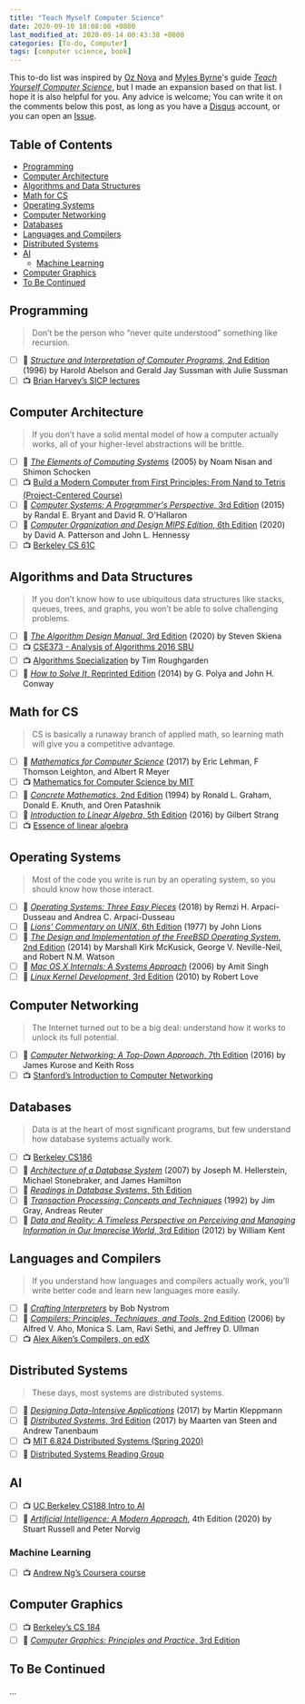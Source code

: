 ```yaml
---
title: "Teach Myself Computer Science"
date: 2020-09-10 18:08:08 +0800
last_modified_at: 2020-09-14 00:43:38 +0800
categories: [To-do, Computer]
tags: [computer science, book]
---
```


This to-do list was inspired by [Oz Nova](https://twitter.com/oznova_) and [Myles Byrne](https://twitter.com/quackingduck)'s guide [*Teach Yourself Computer Science*](https://teachyourselfcs.com/), but I made an expansion based on that list. I hope it is also helpful for you. Any advice is welcome; You can write it on the comments below this post, as long as you have a [Disqus](https://disqus.com/) account, or you can open an [Issue](https://github.com/ngzhio/ngzhio.github.io/issues/new).

## Table of Contents <!-- omit in toc -->

- [Programming](#programming)
- [Computer Architecture](#computer-architecture)
- [Algorithms and Data Structures](#algorithms-and-data-structures)
- [Math for CS](#math-for-cs)
- [Operating Systems](#operating-systems)
- [Computer Networking](#computer-networking)
- [Databases](#databases)
- [Languages and Compilers](#languages-and-compilers)
- [Distributed Systems](#distributed-systems)
- [AI](#ai)
  - [Machine Learning](#machine-learning)
- [Computer Graphics](#computer-graphics)
- [To Be Continued](#to-be-continued)

## Programming

> Don’t be the person who “never quite understood” something like recursion.

- [ ] :book: [*Structure and Interpretation of Computer Programs*, 2nd Edition](https://mitpress.mit.edu/sites/default/files/sicp/full-text/book/book.html) (1996) by Harold Abelson and Gerald Jay Sussman with Julie Sussman
- [ ] :tv: [Brian Harvey’s SICP lectures](https://archive.org/details/ucberkeley-webcast-PL3E89002AA9B9879E?sort=titleSorter)

## Computer Architecture

> If you don’t have a solid mental model of how a computer actually works, all of your higher-level abstractions will be brittle.

- [ ] :book: [*The Elements of Computing Systems*](https://www.nand2tetris.org/) (2005) by Noam Nisan and Shimon Schocken
- [ ] :tv: [Build a Modern Computer from First Principles: From Nand to Tetris (Project-Centered Course)](https://www.coursera.org/learn/build-a-computer)
- [ ] :book: [*Computer Systems: A Programmer's Perspective*, 3rd Edition](http://csapp.cs.cmu.edu/) (2015) by Randal E. Bryant and David R. O'Hallaron
- [ ] :book: [*Computer Organization and Design MIPS Edition*, 6th Edition](https://www.amazon.com/dp/0128201096/) (2020) by David A. Patterson and John L. Hennessy
- [ ] :tv: [Berkeley CS 61C](https://cs61c.org/fa20/)

## Algorithms and Data Structures

> If you don’t know how to use ubiquitous data structures like stacks, queues, trees, and graphs, you won’t be able to solve challenging problems.

- [ ] :book: [*The Algorithm Design Manual*, 3rd Edition](https://www.amazon.com/dp/3030542556/) (2020) by Steven Skiena
- [ ] :tv: [CSE373 - Analysis of Algorithms 2016 SBU](https://www.youtube.com/watch?v=A2bFN3MyNDA&list=PLOtl7M3yp-DX32N0fVIyvn7ipWKNGmwpp)
- [ ] :tv: [Algorithms Specialization](https://www.coursera.org/specializations/algorithms) by Tim Roughgarden
- [ ] :book: [*How to Solve It*, Reprinted Edition](https://www.amazon.com/dp/069116407X/) (2014) by G. Polya and John H. Conway

## Math for CS

> CS is basically a runaway branch of applied math, so learning math will give you a competitive advantage.

- [ ] :book: [*Mathematics for Computer Science*](https://courses.csail.mit.edu/6.042/spring17/mcs.pdf) (2017) by Eric Lehman, F Thomson Leighton, and Albert R Meyer
- [ ] :tv: [Mathematics for Computer Science by MIT](https://ocw.mit.edu/courses/electrical-engineering-and-computer-science/6-042j-mathematics-for-computer-science-fall-2010/video-lectures/)
- [ ] :book: [*Concrete Mathematics*, 2nd Edition](https://www.csie.ntu.edu.tw/~r97002/temp/Concrete%20Mathematics%202e.pdf) (1994) by Ronald L. Graham, Donald E. Knuth, and Oren Patashnik
- [ ] :book: [*Introduction to Linear Algebra*, 5th Edition](https://math.mit.edu/~gs/linearalgebra/) (2016) by Gilbert Strang
- [ ] :tv: [Essence of linear algebra](https://www.youtube.com/playlist?list=PLZHQObOWTQDPD3MizzM2xVFitgF8hE_ab)

## Operating Systems

> Most of the code you write is run by an operating system, so you should know how those interact.

- [ ] :book: [*Operating Systems: Three Easy Pieces*](http://pages.cs.wisc.edu/~remzi/OSTEP/) (2018) by Remzi H. Arpaci-Dusseau and Andrea C. Arpaci-Dusseau
- [ ] :book: [*Lions' Commentary on UNIX*, 6th Edition](https://www.amazon.com/dp/1573980137/) (1977) by John Lions
- [ ] :book: [*The Design and Implementation of the FreeBSD Operating System*, 2nd Edition](https://www.amazon.com/dp/0321968972/) (2014) by Marshall Kirk McKusick, George V. Neville-Neil, and Robert N.M. Watson
- [ ] :book: [*Mac OS X Internals: A Systems Approach*](https://www.amazon.com/dp/0321278542/) (2006) by Amit Singh
- [ ] :book: [*Linux Kernel Development*, 3rd Edition](https://www.amazon.com/dp/0672329468) (2010) by Robert Love

## Computer Networking

> The Internet turned out to be a big deal: understand how it works to unlock its full potential.

- [ ] :book: [*Computer Networking: A Top-Down Approach*, 7th Edition](https://www.amazon.com/dp/0133594149/) (2016) by James Kurose and Keith Ross
- [ ] :tv: [Stanford’s Introduction to Computer Networking](https://www.youtube.com/playlist?list=PLvFG2xYBrYAQCyz4Wx3NPoYJOFjvU7g2Z)

## Databases

> Data is at the heart of most significant programs, but few understand how database systems actually work.

- [ ] :tv: [Berkeley CS186](https://www.youtube.com/user/CS186Berkeley/videos)
- [ ] :memo: [*Architecture of a Database System*](https://dsf.berkeley.edu/papers/fntdb07-architecture.pdf) (2007) by Joseph M. Hellerstein, Michael Stonebraker, and James Hamilton
- [ ] :book: [*Readings in Database Systems*, 5th Edition](http://www.redbook.io/)
- [ ] :book: [*Transaction Processing: Concepts and Techniques*](https://www.amazon.com/dp/1558601902) (1992) by Jim Gray, Andreas Reuter
- [ ] :book: [*Data and Reality: A Timeless Perspective on Perceiving and Managing Information in Our Imprecise World*, 3rd Edition](https://www.amazon.com/dp/1935504215) (2012) by William Kent

## Languages and Compilers

> If you understand how languages and compilers actually work, you’ll write better code and learn new languages more easily.

- [ ] :book: [*Crafting Interpreters*](https://craftinginterpreters.com/contents.html) by Bob Nystrom
- [ ] :book: [*Compilers: Principles, Techniques, and Tools*, 2nd Edition](https://www.amazon.com/dp/0321486811/) (2006) by Alfred V. Aho, Monica S. Lam, Ravi Sethi, and Jeffrey D. Ullman
- [ ] :tv: [Alex Aiken’s Compilers, on edX](https://www.edx.org/course/compilers)

## Distributed Systems

> These days, most systems are distributed systems.

- [ ] :book: [*Designing Data-Intensive Applications*](https://www.amazon.com/dp/B06XPJML5D/) (2017) by Martin Kleppmann
- [ ] :book: [*Distributed Systems*, 3rd Edition](https://www.distributed-systems.net/index.php/books/ds3/) (2017) by Maarten van Steen and Andrew Tanenbaum
- [ ] :tv: [MIT 6.824 Distributed Systems (Spring 2020)](https://www.youtube.com/watch?v=cQP8WApzIQQ&list=PLrw6a1wE39_tb2fErI4-WkMbsvGQk9_UB)
- [ ] :memo: [Distributed Systems Reading Group](http://dsrg.pdos.csail.mit.edu/papers/)

## AI

- [ ] :tv: [UC Berkeley CS188 Intro to AI](http://ai.berkeley.edu/home.html)
- [ ] :book: [*Artificial Intelligence: A Modern Approach*](http://aima.cs.berkeley.edu/), 4th Edition (2020) by Stuart Russell and Peter Norvig

### Machine Learning

- [ ] :tv: [Andrew Ng’s Coursera course](https://www.coursera.org/learn/machine-learning)

## Computer Graphics

- [ ] :tv: [Berkeley’s CS 184](https://inst.eecs.berkeley.edu//~cs184/fa12/onlinelectures.html)
- [ ] :book: [*Computer Graphics: Principles and Practice*, 3rd Edition](https://www.amazon.com/dp/0321399528)

## To Be Continued

...
